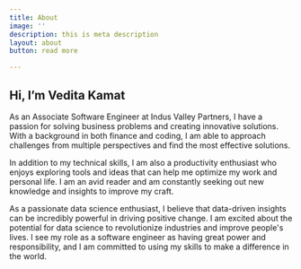 ```yaml
---
title: About
image: ''
description: this is meta description
layout: about
button: read more

---
```

## Hi, I’m Vedita Kamat

As an Associate Software Engineer at Indus Valley Partners, I have a passion for solving business problems and creating innovative solutions. With a background in both finance and coding, I am able to approach challenges from multiple perspectives and find the most effective solutions.

In addition to my technical skills, I am also a productivity enthusiast who enjoys exploring tools and ideas that can help me optimize my work and personal life. I am an avid reader and am constantly seeking out new knowledge and insights to improve my craft.

As a passionate data science enthusiast, I believe that data-driven insights can be incredibly powerful in driving positive change. I am excited about the potential for data science to revolutionize industries and improve people's lives. I see my role as a software engineer as having great power and responsibility, and I am committed to using my skills to make a difference in the world.
